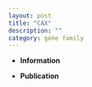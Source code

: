 ```yaml
---
layout: post
title: "CAX"
description: ""
category: gene family
---
```


* **Information**  

* **Publication**  


